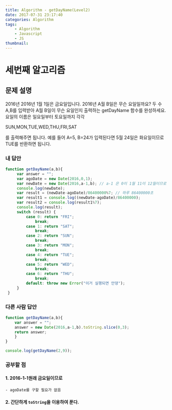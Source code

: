 ```yaml
---
title: Algorithm - getDayName(Level2)
date: 2017-07-31 23:17:40
categories: Algorithm
tags:
    - Algorithm
    - Javascript
    - JS
thumbnail:
---
```


# 세번째 알고리즘

## 문제 설명

2016년
2016년 1월 1일은 금요일입니다. 2016년 A월 B일은 무슨 요일일까요? 두 수 A,B를 입력받아 A월 B일이 무슨 요일인지 출력하는 getDayName 함수를 완성하세요. 요일의 이름은 일요일부터 토요일까지 각각

SUN,MON,TUE,WED,THU,FRI,SAT

를 출력해주면 됩니다. 예를 들어 A=5, B=24가 입력된다면 5월 24일은 화요일이므로 TUE를 반환하면 됩니다.

### 내 답안

``` js
function getDayName(a,b){
	 var answer = "";
	 var agoDate = new Date(2016,0,1);
	 var newDate = new Date(2016,a-1,b); // a-1 은 0이 1월 11이 12월이므로
	 console.log(newDate);
	 var result = (newDate-agoDate)/86400000%7; // 하루 86400000초
	 var result1 = console.log((newDate-agoDate)/86400000);
	 var result2 = console.log(result1%7);
	 console.log(result);
	 switch (result) {
		 case 0: return "FRI";
			 break;
		 case 1: return "SAT";
			 break;
		 case 2: return "SUN";
			 break;
		 case 3: return "MON";
			 break;
		 case 4: return "TUE";
			 break;
		 case 5: return "WED";
			 break;
		 case 6: return "THU";
			 break;
		 default: throw new Error("이거 실행되면 안댕");
	 }
 }
```

### 다른 사람 답안

``` js
function getDayName(a,b){
	var answer = "";
	answer = new Date(2016,a-1,b).toString.slice(0,3);
	return answer;
	}
}

console.log(getDayName(2,9));
```

### 공부할 점

#### 1. 2016-1-1원래 금요일이므로
	- agoDate를 구할 필요가 없음

#### 2. 간단하게 `toString`을 이용하여 푼다.
